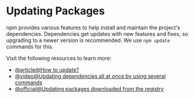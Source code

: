 # Updating Packages

npm provides various features to help install and maintain the project's dependencies. Dependencies get updates with new features and fixes, so upgrading to a newer version is recommended. We use `npm update` commands for this.

Visit the following resources to learn more:

- [@article@How to update?](https://www.freecodecamp.org/news/how-to-update-npm-dependencies/)
- [@video@Updating dependencies all at once by using several commands](https://www.youtube.com/watch?v=Ghdfdq17JAY)
- [@official@Updating packages downloaded from the registry](https://docs.npmjs.com/updating-packages-downloaded-from-the-registry)
